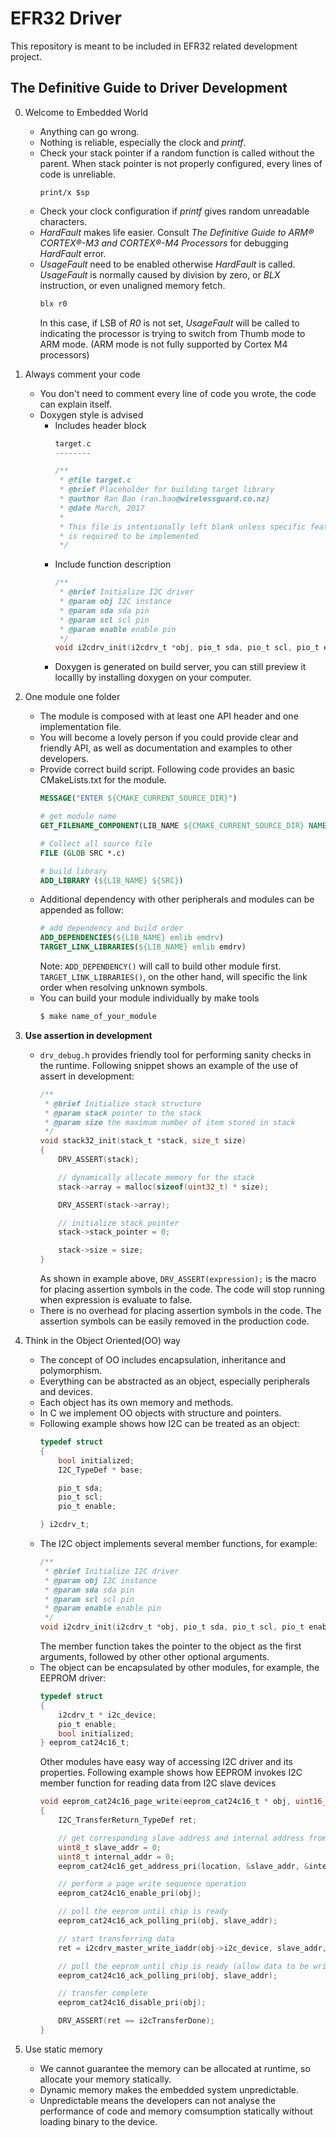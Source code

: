 # EFR32 Driver
This repository is meant to be included in EFR32 related development project. 

The Definitive Guide to Driver Development
-----------------------------
0. Welcome to Embedded World
    - Anything can go wrong.
    - Nothing is reliable, especially the clock and *printf*.
    - Check your stack pointer if a random function is called without the parent. When stack pointer is not properly configured, 
    every lines of code is unreliable. 
        ```gdb
        print/x $sp
        ```
    - Check your clock configuration if *printf* gives random unreadable characters. 
    - *HardFault* makes life easier. Consult *The Definitive Guide to ARM® CORTEX®-M3 and CORTEX®-M4 Processors* for 
     debugging *HardFault* error.
    - *UsageFault* need to be enabled otherwise *HardFault* is called. *UsageFault* is normally caused by division
    by zero, or *BLX* instruction, or even unaligned memory fetch. 
        ```asm
        blx r0
        ```
        In this case, if LSB of *R0* is not set, *UsageFault* will be called to indicating the processor is trying
        to switch from Thumb mode to ARM mode. (ARM mode is not fully supported by Cortex M4 processors)

1. Always comment your code
    - You don't need to comment every line of code you wrote, the code can explain itself.
    - Doxygen style is advised
        - Includes header block
            ```C
            target.c
            --------
            
            /**
             * @file target.c
             * @brief Placeholder for building target library
             * @author Ran Bao (ran.bao@wirelessguard.co.nz)
             * @date March, 2017
             *
             * This file is intentionally left blank unless specific feature
             * is required to be implemented
             */
             ```
        - Include function description
            ```C
            /**
             * @brief Initialize I2C driver
             * @param obj I2C instance
             * @param sda sda pin
             * @param scl scl pin
             * @param enable enable pin
             */
            void i2cdrv_init(i2cdrv_t *obj, pio_t sda, pio_t scl, pio_t enable);
            ```
        - Doxygen is generated on build server, you can still preview it locallly by installing doxygen on your computer.

2. One module one folder
    - The module is composed with at least one API header and one implementation file. 
    - You will become a lovely person if you could provide clear and friendly API, as well as documentation and examples to other developers.
    - Provide correct build script. Following code provides an basic CMakeLists.txt for the module.
        ```cmake
        MESSAGE("ENTER ${CMAKE_CURRENT_SOURCE_DIR}")
        
        # get module name
        GET_FILENAME_COMPONENT(LIB_NAME ${CMAKE_CURRENT_SOURCE_DIR} NAME)
        
        # Collect all source file
        FILE (GLOB SRC *.c)
        
        # build library
        ADD_LIBRARY (${LIB_NAME} ${SRC})
        ```
    - Additional dependency with other peripherals and modules can be appended as follow:
        ```cmake 
        # add dependency and build order
        ADD_DEPENDENCIES(${LIB_NAME} emlib emdrv)
        TARGET_LINK_LIBRARIES(${LIB_NAME} emlib emdrv)
        ```
        Note: ```ADD_DEPENDENCY()``` will call to build other module first. ```TARGET_LINK_LIBRARIES()```, on the other hand, 
        will specific the link order when resolving unknown symbols. 
    - You can build your module individually by make tools
        ```bash 
        $ make name_of_your_module
        ```
        
3. **Use assertion in development**
    - ```drv_debug.h``` provides friendly tool for performing sanity checks in the runtime. Following snippet shows an example 
    of the use of assert in development:
        ```C
        /**
         * @brief Initialize stack structure
         * @param stack pointer to the stack
         * @param size the maximum number of item stored in stack
         */
        void stack32_init(stack_t *stack, size_t size)
        {
        	DRV_ASSERT(stack);
        
        	// dynamically allocate memory for the stack
        	stack->array = malloc(sizeof(uint32_t) * size);
        
        	DRV_ASSERT(stack->array);
        
        	// initialize stack pointer
        	stack->stack_pointer = 0;
        
        	stack->size = size;
        }
        ``` 
        As shown in example above, ```DRV_ASSERT(expression);``` is the macro for placing assertion symbols in the code. The code will
        stop running when expression is evaluate to false. 
    - There is no overhead for placing assertion symbols in the code. The assertion symbols can be easily removed
    in the production code. 
    
4. Think in the Object Oriented(OO) way
    - The concept of OO includes encapsulation, inheritance and polymorphism.
    - Everything can be abstracted as an object, especially peripherals and devices. 
    - Each object has its own memory and methods. 
    - In C we implement OO objects with structure and pointers. 
    - Following example shows how I2C can be treated as an object:
        ```C
        typedef struct
        {
        	bool initialized;
        	I2C_TypeDef * base;
        
        	pio_t sda;
        	pio_t scl;
        	pio_t enable;
        
        } i2cdrv_t;
        ```
    - The I2C object implements several member functions, for example:
        ```C
        /**
         * @brief Initialize I2C driver
         * @param obj I2C instance
         * @param sda sda pin
         * @param scl scl pin
         * @param enable enable pin
         */
        void i2cdrv_init(i2cdrv_t *obj, pio_t sda, pio_t scl, pio_t enable);
        ```
        The member function takes the pointer to the object as the first arguments, followed by other
        other optional arguments.
    - The object can be encapsulated by other modules, for example, the EEPROM driver:
        ```C
        typedef struct
        {
        	i2cdrv_t * i2c_device;
        	pio_t enable;
        	bool initialized;
        } eeprom_cat24c16_t;
        ```
        Other modules have easy way of accessing I2C driver and its properties. Following example shows 
        how EEPROM invokes I2C member function for reading data from I2C slave devices
        ```C
        void eeprom_cat24c16_page_write(eeprom_cat24c16_t * obj, uint16_t location, void * buffer)
        {
        	I2C_TransferReturn_TypeDef ret;
        
        	// get corresponding slave address and internal address from location information
        	uint8_t slave_addr = 0;
        	uint8_t internal_addr = 0;
        	eeprom_cat24c16_get_address_pri(location, &slave_addr, &internal_addr);

        	// perform a page write sequence operation
        	eeprom_cat24c16_enable_pri(obj);
        
        	// poll the eeprom until chip is ready
        	eeprom_cat24c16_ack_polling_pri(obj, slave_addr);
        
        	// start transferring data
        	ret = i2cdrv_master_write_iaddr(obj->i2c_device, slave_addr, internal_addr, buffer, EEPROM_CAT24C16_BLOCK_SIZE);
        
        	// poll the eeprom until chip is ready (allow data to be written into the memory)
        	eeprom_cat24c16_ack_polling_pri(obj, slave_addr);
        
        	// transfer complete
        	eeprom_cat24c16_disable_pri(obj);
        
        	DRV_ASSERT(ret == i2cTransferDone);
        }
        ```

5. Use static memory
    - We cannot guarantee the memory can be allocated at runtime, so allocate your memory statically.
    - Dynamic memory makes the embedded system unpredictable. 
    - Unpredictable means the developers can not analyse the performance of code and memory comsumption statically without loading
    binary to the device. 


